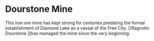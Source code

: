 

# Dourstone Mine

This iron ore mine has kept strong for centuries predating the formal establishment of Diamond Lake as a vassal of the Free City. [[Ragnolin Dourstone ]]has managed the mine since the very beginning.